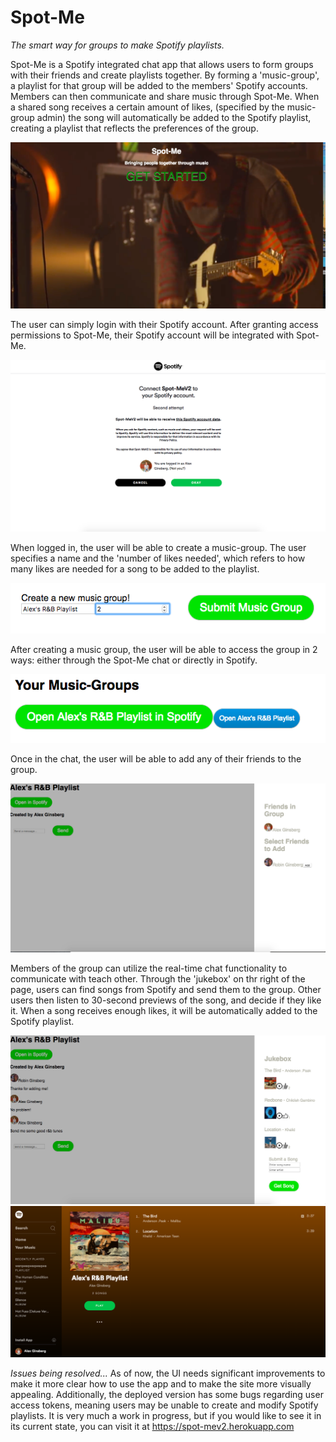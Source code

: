 # Spot-Me

*The smart way for groups to make Spotify playlists.*

Spot-Me is a Spotify integrated chat app that allows users to form groups with their friends and create playlists together. By forming a 'music-group', a playlist for that group will be added to the members' Spotify accounts. Members can then communicate and share music through Spot-Me. When a shared song receives a certain amount of likes, (specified by the music-group admin) the song will automatically be added to the Spotify playlist, creating a playlist that reflects the preferences of the group.

![home](https://github.com/Alex-Ginsberg/Spot-MeV2/blob/master/Pics/Home.png)

The user can simply login with their Spotify account. After granting access permissions to Spot-Me, their Spotify account will be integrated with Spot-Me.

![login](https://github.com/Alex-Ginsberg/Spot-MeV2/blob/master/Pics/login.png)

When logged in, the user will be able to create a music-group. The user specifies a name and the 'number of likes needed', which refers to how many likes are needed for a song to be added to the playlist.

![create](https://github.com/Alex-Ginsberg/Spot-MeV2/blob/master/Pics/create.png)

After creating a music group, the user will be able to access the group in 2 ways: either through the Spot-Me chat or directly in Spotify.

![chat](https://github.com/Alex-Ginsberg/Spot-MeV2/blob/master/Pics/Music-Groups.png)

Once in the chat, the user will be able to add any of their friends to the group.

![add](https://github.com/Alex-Ginsberg/Spot-MeV2/blob/master/Pics/AddFriends.png)

Members of the group can utilize the real-time chat functionality to communicate with teach other. Through the 'jukebox' on thr right of the page, users can find songs from Spotify and send them to the group. Other users then listen to 30-second previews of the song, and decide if they like it. When a song receives enough likes, it will be automatically added to the Spotify playlist.

![jukebox](https://github.com/Alex-Ginsberg/Spot-MeV2/blob/master/Pics/Vote.png)
![spotify](https://github.com/Alex-Ginsberg/Spot-MeV2/blob/master/Pics/Playlist.png)

*Issues being resolved...*
As of now, the UI needs significant improvements to make it more clear how to use the app and to make the site more visually appealing. Additionally, the deployed version has some bugs regarding user access tokens, meaning users may be unable to create and modify Spotify playlists. It is very much a work in progress, but if you would like to see it in its current state, you can visit it at https://spot-mev2.herokuapp.com

